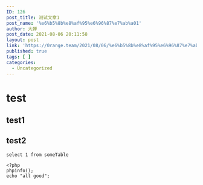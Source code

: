 ```yaml
---
ID: 126
post_title: 测试文章1
post_name: '%e6%b5%8b%e8%af%95%e6%96%87%e7%ab%a01'
author: 大蝉
post_date: 2021-08-06 20:11:58
layout: post
link: 'https://0range.team/2021/08/06/%e6%b5%8b%e8%af%95%e6%96%87%e7%ab%a01/'
published: true
tags: [ ]
categories:
  - Uncategorized
---
```

<!-- wp:jetpack/markdown {"source":"# test\n## test1\n## test2\n``` sql\nselect 1 from someTable\n```"} -->
<div class="wp-block-jetpack-markdown"><h1>test</h1>
<h2>test1</h2>
<h2>test2</h2>
<pre><code class="language-sql">select 1 from someTable
</code></pre>
</div>
<!-- /wp:jetpack/markdown -->

<!-- wp:code -->
<pre class="wp-block-code"><code>&lt;?php
phpinfo();
echo "all good";</code></pre>
<!-- /wp:code -->

<!-- wp:paragraph -->
<p></p>
<!-- /wp:paragraph -->